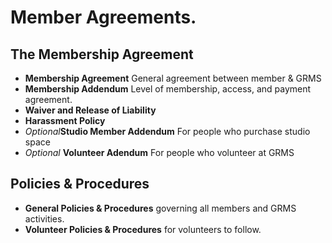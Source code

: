 # Member Agreements.

## The Membership Agreement

* **Membership Agreement** General agreement between member & GRMS
 * **Membership Addendum** Level of membership, access, and payment agreement.
 * **Waiver and Release of Liability**
 * **Harassment Policy**
 * *Optional***Studio Member Addendum** For people who purchase studio space
 * *Optional* **Volunteer Adendum** For people who volunteer at GRMS
 
## Policies & Procedures

* **General Policies & Procedures** governing all members and GRMS activities.
* **Volunteer Policies & Procedures** for volunteers to follow.
